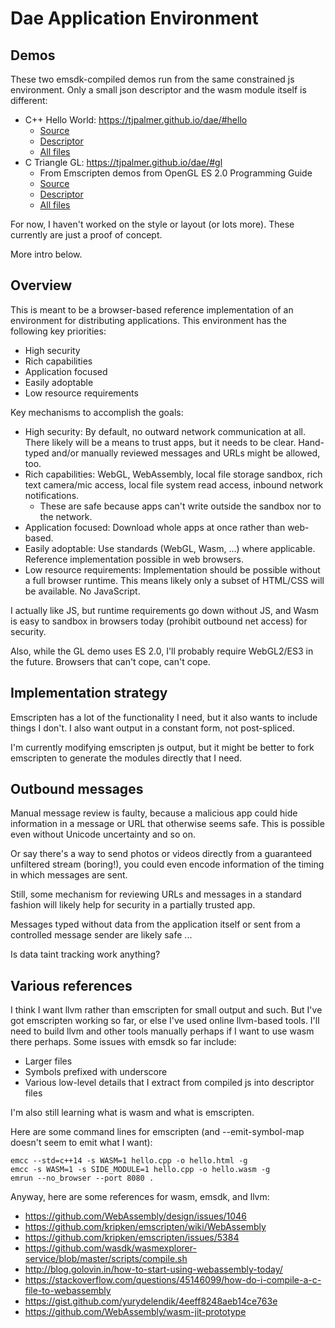 # Dae Application Environment

## Demos

These two emsdk-compiled demos run from the same constrained js environment.
Only a small json descriptor and the wasm module itself is different:

- C++ Hello World: https://tjpalmer.github.io/dae/#hello
  - [Source](https://github.com/tjpalmer/dae/blob/master/wasm/hello/hello.cpp)
  - [Descriptor](
      https://github.com/tjpalmer/dae/blob/master/wasm/hello/dae.json
    )
  - [All files](https://github.com/tjpalmer/dae/tree/master/wasm/hello)
- C Triangle GL: https://tjpalmer.github.io/dae/#gl
  - From Emscripten demos from OpenGL ES 2.0 Programming Guide
  - [Source](
      https://github.com/tjpalmer/dae/blob/master/wasm/gl/Hello_Triangle.c
    )
  - [Descriptor](https://github.com/tjpalmer/dae/blob/master/wasm/gl/dae.json)
  - [All files](https://github.com/tjpalmer/dae/tree/master/wasm/gl)

For now, I haven't worked on the style or layout (or lots more).
These currently are just a proof of concept.

More intro below.


## Overview

This is meant to be a browser-based reference implementation of an environment
for distributing applications.
This environment has the following key priorities:

- High security
- Rich capabilities
- Application focused
- Easily adoptable
- Low resource requirements

Key mechanisms to accomplish the goals:

- High security: By default, no outward network communication at all.
  There likely will be a means to trust apps, but it needs to be clear.
  Hand-typed and/or manually reviewed messages and URLs might be allowed, too.
- Rich capabilities: WebGL, WebAssembly, local file storage sandbox, rich text
  camera/mic access, local file system read access, inbound network
  notifications.
  - These are safe because apps can't write outside the sandbox nor to the
    network.
- Application focused: Download whole apps at once rather than web-based.
- Easily adoptable: Use standards (WebGL, Wasm, ...) where applicable.
  Reference implementation possible in web browsers.
- Low resource requirements: Implementation should be possible without a full
  browser runtime.
  This means likely only a subset of HTML/CSS will be available.
  No JavaScript.

I actually like JS, but runtime requirements go down without JS, and Wasm is
easy to sandbox in browsers today (prohibit outbound net access) for security.

Also, while the GL demo uses ES 2.0, I'll probably require WebGL2/ES3 in the
future.
Browsers that can't cope, can't cope.


## Implementation strategy

Emscripten has a lot of the functionality I need, but it also wants to include
things I don't.
I also want output in a constant form, not post-spliced.

I'm currently modifying emscripten js output, but it might be better to fork
emscripten to generate the modules directly that I need.


## Outbound messages

Manual message review is faulty, because a malicious app could hide information
in a message or URL that otherwise seems safe.
This is possible even without Unicode uncertainty and so on.

Or say there's a way to send photos or videos directly from a guaranteed
unfiltered stream (boring!), you could even encode information of the timing in
which messages are sent.

Still, some mechanism for reviewing URLs and messages in a standard fashion will
likely help for security in a partially trusted app.

Messages typed without data from the application itself or sent from a
controlled message sender are likely safe ...

Is data taint tracking work anything?


## Various references

I think I want llvm rather than emscripten for small output and such.
But I've got emscripten working so far, or else I've used online llvm-based
tools.
I'll need to build llvm and other tools manually perhaps if I want to use wasm
there perhaps.
Some issues with emsdk so far include:

- Larger files
- Symbols prefixed with underscore
- Various low-level details that I extract from compiled js into descriptor
  files

I'm also still learning what is wasm and what is emscripten.

Here are some command lines for emscripten (and --emit-symbol-map doesn't seem
to emit what I want):

```
emcc --std=c++14 -s WASM=1 hello.cpp -o hello.html -g
emcc -s WASM=1 -s SIDE_MODULE=1 hello.cpp -o hello.wasm -g
emrun --no_browser --port 8080 .
```

Anyway, here are some references for wasm, emsdk, and llvm:

- https://github.com/WebAssembly/design/issues/1046
- https://github.com/kripken/emscripten/wiki/WebAssembly
- https://github.com/kripken/emscripten/issues/5384
- https://github.com/wasdk/wasmexplorer-service/blob/master/scripts/compile.sh
- http://blog.golovin.in/how-to-start-using-webassembly-today/
- https://stackoverflow.com/questions/45146099/how-do-i-compile-a-c-file-to-webassembly
- https://gist.github.com/yurydelendik/4eeff8248aeb14ce763e
- https://github.com/WebAssembly/wasm-jit-prototype
